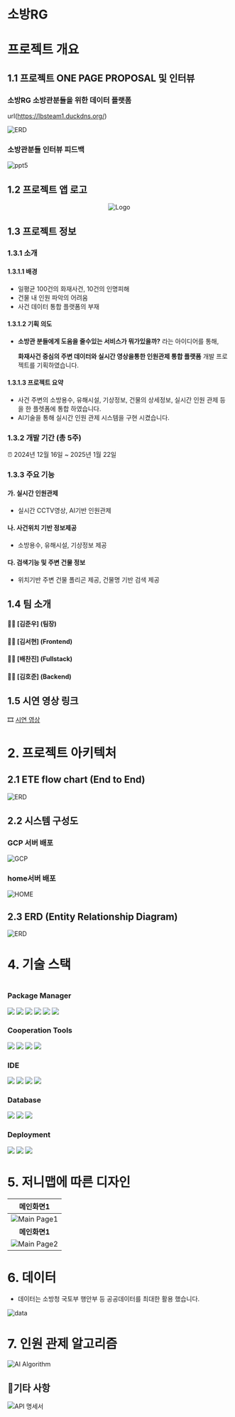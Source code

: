 # 소방RG

# 프로젝트 개요

## 1.1 프로젝트 ONE PAGE PROPOSAL 및 인터뷰

### 소방RG 소방관분들을 위한 데이터 플랫폼

url(https://lbsteam1.duckdns.org/)

![ERD](/readme/onepage.png)

### 소방관분들 인터뷰 피드백

![ppt5](https://github.com/py4ine/LBS_1team/blob/main/readme/%EB%B0%9C%ED%91%9CPPT%EC%9D%98%20%EC%82%AC%EB%B3%B8/%EB%B0%9C%ED%91%9CPPT%EC%9D%98%20%EC%82%AC%EB%B3%B8-05.png?raw=true)

## 1.2 프로젝트 앱 로고

<div align="center">
    <img src="/readme/App_Logo_2.png" alt="Logo">
</div>

## 1.3 프로젝트 정보

### 1.3.1 소개

#### 1.3.1.1 배경

- 일평균 100건의 화재사건, 10건의 인명피해
- 건물 내 인원 파악의 어려움
- 사건 데이터 통합 플랫폼의 부재

#### 1.3.1.2 기획 의도

- **소방관 분들에게 도움을 줄수있는 서비스가 뭐가있을까?** 라는 아이디어를 통해,

  **화재사건 중심의 주변 데이터와 실시간 영상을통한 인원관제 통합 플랫폼** 개발 프로젝트를 기획하였습니다.

#### 1.3.1.3 프로젝트 요약

- 사건 주변의 소방용수, 유해시설, 기상정보, 건물의 상세정보, 실시간 인원 관제 등을 한 플렛폼에 통합 하였습니다.
- AI기술을 통해 실시간 인원 관제 시스템을 구현 시켰습니다.

### 1.3.2 개발 기간 (총 5주)

⏰ 2024년 12월 16일 ~ 2025년 1월 22일

### 1.3.3 주요 기능

#### 가. 실시간 인원관제

- 실시간 CCTV영상, AI기반 인원관제

#### 나. 사건위치 기반 정보제공

- 소방용수, 유해시설, 기상정보 제공

#### 다. 검색기능 및 주변 건물 정보

- 위치기반 주변 건물 폴리곤 제공, 건물명 기반 검색 제공

## 1.4 팀 소개

#### 👩‍💻 [김준우] (팀장)

#### 👩‍💻 [김서현] (Frontend)

#### 👩‍💻 [배찬진] (Fullstack)

#### 👩‍💻 [김호준] (Backend)

## 1.5 시연 영상 링크

🎞 [시연 영상](https://www.youtube.com/shorts/AFaoqgLzO3o)

# 2. 프로젝트 아키텍처

## 2.1 ETE flow chart (End to End)

![ERD](/readme/End_to_End.jpg)

## 2.2 시스템 구성도

### GCP 서버 배포
![GCP](/readme/servergcp.png)

### home서버 배포
![HOME](/readme/serverhome.png)

## 2.3 ERD (Entity Relationship Diagram)

![ERD](/readme/erd.png)

# 4. 기술 스택

<div style="display:flex; flex-direction:column; align-items:flex-start;">

### <div align="center"> Package Manager </div>

<div align="center" >
<img src="https://img.shields.io/badge/Node.js-5FA04E?style=for-the-badge&logo=node.js&logoColor=white">
<img src="https://img.shields.io/badge/Python-3776AB?style=for-the-badge&logo=python&logoColor=white">
<img src="https://img.shields.io/badge/JavaScript-F7DF1E?style=for-the-badge&logo=javascript&logoColor=black">
<img src="https://img.shields.io/badge/CSS-1572B6?style=for-the-badge&logo=css3&logoColor=white">
<img src="https://img.shields.io/badge/React-61DAFB?style=for-the-badge&logo=react&logoColor=black">
<img src="https://img.shields.io/badge/expo-000020?style=for-the-badge&logo=expo&logoColor=white">
</div>

### <div align="center"> Cooperation Tools </div>

<div align="center">
<img src="https://img.shields.io/badge/Figma-F24E1E?style=for-the-badge&logo=figma&logoColor=white">
<img src="https://img.shields.io/badge/GitHub-181717?style=for-the-badge&logo=github&logoColor=white">
<img src="https://img.shields.io/badge/Google Chrome-4285F4?style=for-the-badge&logo=Google Chrome&logoColor=white">
<img src="https://img.shields.io/badge/Notion-000000?style=for-the-badge&logo=notion&logoColor=white">
</div>

### <div align="center"> IDE </div>

<div align="center">
<img src="https://img.shields.io/badge/Visual Studio Code-007ACC?style=for-the-badge&logo=visualstudiocode&logoColor=white">
<img src="https://img.shields.io/badge/Jupyter-F37626?style=for-the-badge&logo=jupyter&logoColor=white">
<img src="https://img.shields.io/badge/Google Colab-F9AB00?style=for-the-badge&logo=Google Colab&logoColor=black">
<img src="https://img.shields.io/badge/Anaconda-44A833?style=for-the-badge&logo=Anaconda&logoColor=white">
</div>

### <div align="center"> Database </div>

<div align="center"> 
  <img src="https://img.shields.io/badge/postgresql-4169E1?style=for-the-badge&logo=postgresql&logoColor=white">
  <img src="https://img.shields.io/badge/googlecloudstorage-AECBFA?style=for-the-badge&logo=googlecloudstorage&logoColor=white">
  <img src="https://img.shields.io/badge/qgis-589632?style=for-the-badge&logo=qgis&logoColor=white">
</div>

### <div align="center"> Deployment </div>

<div align="center">
    <img src="https://img.shields.io/badge/Docker-2496ED?style=for-the-badge&logo=Docker&logoColor=white">
    <img src="https://img.shields.io/badge/raspberrypi-A22846?style=for-the-badge&logo=raspberrypi&logoColor=white">
    <img src="https://img.shields.io/badge/googlecloud-4285F4?style=for-the-badge&logo=googlecloud&logoColor=white">
</div>
</div>

# 5. 저니맵에 따른 디자인

|                   **메인화면1**                    |
| :-----------------------------------------------: |
|       ![Main Page1](https://github.com/py4ine/LBS_1team/blob/main/readme/%EB%B0%9C%ED%91%9CPPT%EC%9D%98%20%EC%82%AC%EB%B3%B8/%EB%B0%9C%ED%91%9CPPT%EC%9D%98%20%EC%82%AC%EB%B3%B8-10.png?raw=true)       |
|                    **메인화면1**                   |
|      ![Main Page2](https://github.com/py4ine/LBS_1team/blob/main/readme/%EB%B0%9C%ED%91%9CPPT%EC%9D%98%20%EC%82%AC%EB%B3%B8/%EB%B0%9C%ED%91%9CPPT%EC%9D%98%20%EC%82%AC%EB%B3%B8-11.png?raw=true)      |


# 6. 데이터

- 데이터는 소방청 국토부 행안부 등 공공데이터를 최대한 활용 했습니다.

![data](https://github.com/py4ine/LBS_1team/blob/main/readme/%EB%B0%9C%ED%91%9CPPT%EC%9D%98%20%EC%82%AC%EB%B3%B8/%EB%B0%9C%ED%91%9CPPT%EC%9D%98%20%EC%82%AC%EB%B3%B8-12.png?raw=true)

# 7. 인원 관제 알고리즘

![AI Algorithm](/readme/objects_D&T_algorithm.png)

## 📑기타 사항


![API 명세서](https://github.com/py4ine/LBS_1team/blob/main/readme/%EB%B0%9C%ED%91%9CPPT%EC%9D%98%20%EC%82%AC%EB%B3%B8/%EB%B0%9C%ED%91%9CPPT%EC%9D%98%20%EC%82%AC%EB%B3%B8-27.png?raw=true)
